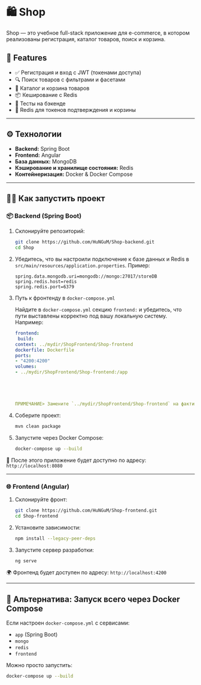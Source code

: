 # 🛍️ Shop

Shop — это учебное full-stack приложение для e-commerce, в котором реализованы регистрация, каталог товаров, поиск и корзина.

## 🚀 Features

- ✅ Регистрация и вход с JWT (токенами доступа)
- 🔍 Поиск товаров с фильтрами и фасетами
- 🛒 Каталог и корзина товаров
- 📦 Кеширование с Redis
- 🧪 Тесты на бэкенде
- 🔐 Redis для токенов подтверждения и корзины

---

## ⚙️ Технологии

- **Backend:** Spring Boot
- **Frontend:** Angular
- **База данных:** MongoDB
- **Кэширование и хранилище состояния:** Redis
- **Контейнеризация:** Docker & Docker Compose

---

## 🧑‍💻 Как запустить проект

### 📦 Backend (Spring Boot)

1. Склонируйте репозиторий:
   ```bash
   git clone https://github.com/HuNGuM/Shop-backend.git
   cd Shop
   ```
2. Убедитесь, что вы настроили подключение к базе данных и Redis в `src/main/resources/application.properties`. Пример:
    ```properties
    spring.data.mongodb.uri=mongodb://mongo:27017/storeDB
    spring.redis.host=redis
    spring.redis.port=6379
    ```
3. Путь к фронтенду в `docker-compose.yml`

    Найдите в `docker-compose.yml` секцию `frontend:` и убедитесь, что пути выставлены корректно под вашу локальную систему. Например:

    ```yaml
    frontend:
     build:
    context: ../mydir/ShopFrontend/Shop-frontend
    dockerfile: Dockerfile
    ports:
    - "4200:4200"
    volumes:
    - ../mydir/ShopFrontend/Shop-frontend:/app





    ПРИМЕЧАНИЕ> Замените `../mydir/ShopFrontend/Shop-frontend` на фактический путь к вашему фронтенду.

2. Соберите проект:
   ```bash
   mvn clean package
   ```

3. Запустите через Docker Compose:
   ```bash
   docker-compose up --build
   ```

🚀 После этого приложение будет доступно по адресу: `http://localhost:8080`

---

### 🌐 Frontend (Angular)

1. Склонируйте фронт:
   ```bash
   git clone https://github.com/HuNGuM/Shop-frontend.git
   cd Shop-frontend
   ```

2. Установите зависимости:
   ```bash
   npm install --legacy-peer-deps
   ```

3. Запустите сервер разработки:
   ```bash
   ng serve
   ```

🌍 Фронтенд будет доступен по адресу: `http://localhost:4200`

---

## 🐳 Альтернатива: Запуск всего через Docker Compose

Если настроен `docker-compose.yml` с сервисами:
- `app` (Spring Boot)
- `mongo`
- `redis`
- `frontend`

Можно просто запустить:

```bash
docker-compose up --build
```
